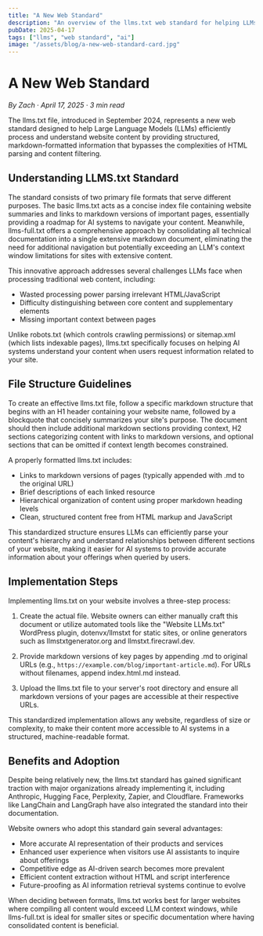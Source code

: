 ```yaml
---
title: "A New Web Standard"
description: "An overview of the llms.txt web standard for helping LLMs understand website content."
pubDate: 2025-04-17
tags: ["llms", "web standard", "ai"]
image: "/assets/blog/a-new-web-standard-card.jpg"
---
```


# A New Web Standard

_By Zach · April 17, 2025 · 3 min read_

The llms.txt file, introduced in September 2024, represents a new web standard designed to help Large Language Models (LLMs) efficiently process and understand website content by providing structured, markdown-formatted information that bypasses the complexities of HTML parsing and content filtering.

## Understanding LLMS.txt Standard

The standard consists of two primary file formats that serve different purposes. The basic llms.txt acts as a concise index file containing website summaries and links to markdown versions of important pages, essentially providing a roadmap for AI systems to navigate your content. Meanwhile, llms-full.txt offers a comprehensive approach by consolidating all technical documentation into a single extensive markdown document, eliminating the need for additional navigation but potentially exceeding an LLM's context window limitations for sites with extensive content.

This innovative approach addresses several challenges LLMs face when processing traditional web content, including:

- Wasted processing power parsing irrelevant HTML/JavaScript
- Difficulty distinguishing between core content and supplementary elements
- Missing important context between pages

Unlike robots.txt (which controls crawling permissions) or sitemap.xml (which lists indexable pages), llms.txt specifically focuses on helping AI systems understand your content when users request information related to your site.

## File Structure Guidelines

To create an effective llms.txt file, follow a specific markdown structure that begins with an H1 header containing your website name, followed by a blockquote that concisely summarizes your site's purpose. The document should then include additional markdown sections providing context, H2 sections categorizing content with links to markdown versions, and optional sections that can be omitted if context length becomes constrained.

A properly formatted llms.txt includes:

- Links to markdown versions of pages (typically appended with .md to the original URL)
- Brief descriptions of each linked resource
- Hierarchical organization of content using proper markdown heading levels
- Clean, structured content free from HTML markup and JavaScript

This standardized structure ensures LLMs can efficiently parse your content's hierarchy and understand relationships between different sections of your website, making it easier for AI systems to provide accurate information about your offerings when queried by users.

## Implementation Steps

Implementing llms.txt on your website involves a three-step process:

1. Create the actual file. Website owners can either manually craft this document or utilize automated tools like the "Website LLMs.txt" WordPress plugin, dotenvx/llmstxt for static sites, or online generators such as llmstxtgenerator.org and llmstxt.firecrawl.dev.

2. Provide markdown versions of key pages by appending .md to original URLs (e.g., `https://example.com/blog/important-article.md`). For URLs without filenames, append index.html.md instead.

3. Upload the llms.txt file to your server's root directory and ensure all markdown versions of your pages are accessible at their respective URLs.

This standardized implementation allows any website, regardless of size or complexity, to make their content more accessible to AI systems in a structured, machine-readable format.

## Benefits and Adoption

Despite being relatively new, the llms.txt standard has gained significant traction with major organizations already implementing it, including Anthropic, Hugging Face, Perplexity, Zapier, and Cloudflare. Frameworks like LangChain and LangGraph have also integrated the standard into their documentation.

Website owners who adopt this standard gain several advantages:

- More accurate AI representation of their products and services
- Enhanced user experience when visitors use AI assistants to inquire about offerings
- Competitive edge as AI-driven search becomes more prevalent
- Efficient content extraction without HTML and script interference
- Future-proofing as AI information retrieval systems continue to evolve

When deciding between formats, llms.txt works best for larger websites where compiling all content would exceed LLM context windows, while llms-full.txt is ideal for smaller sites or specific documentation where having consolidated content is beneficial.

